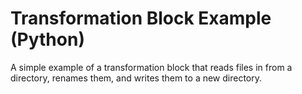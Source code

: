 # Transformation Block Example (Python)
A simple example of a transformation block that reads files in from a directory, renames them, and writes them to a new directory.
